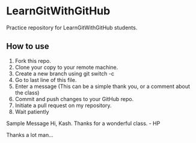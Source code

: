 # LearnGitWithGitHub
Practice repository for LearnGitWithGitHub students.

## How to use
1. Fork this repo.
2. Clone your copy to your remote machine.
3. Create a new branch using git switch -c
4. Go to last line of this file.
5. Enter a message (This can be a simple thank you, or a comment about the class)
6. Commit and push changes to your GitHub repo.
7. Initiate a pull request on my repository.
8. Wait patiently

Sample Message
Hi, Kash. Thanks for a wonderful class. - HP

Thanks a lot man...
